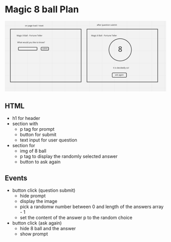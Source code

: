 # Magic 8 ball Plan

![wireframe for magic 8 ball app](./assets/wireframes.png)

## HTML

-   h1 for header
-   section with
    -   p tag for prompt
    -   button for submit
    -   text input for user question
-   section for
    -   img of 8 ball
    -   p tag to display the randomly selected answer
    -   button to ask again

## Events

-   button click (question submit)
    -   hide prompt
    -   display the image
    -   pick a randomw number between 0 and length of the answers array - 1
    -   set the content of the answer p to the random choice
-   button click (ask again)
    -   hide 8 ball and the answer
    -   show prompt
